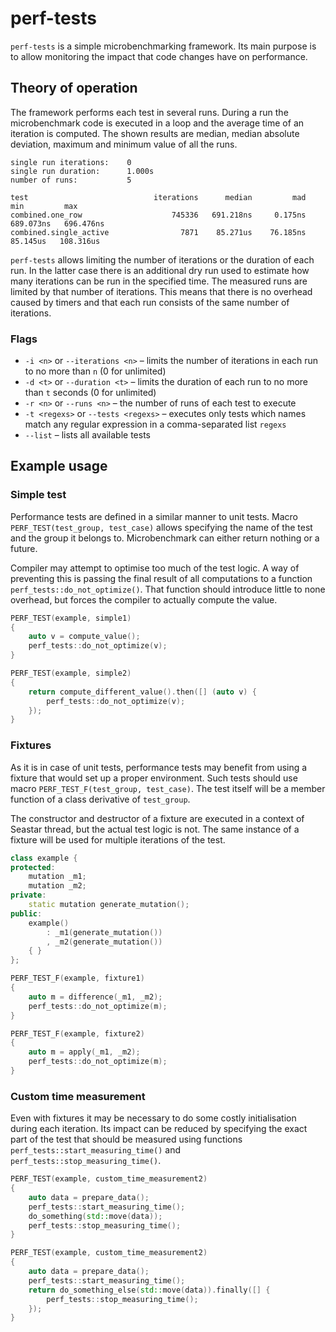 # perf-tests

`perf-tests` is a simple microbenchmarking framework. Its main purpose is to allow monitoring the impact that code changes have on performance.

## Theory of operation

The framework performs each test in several runs. During a run the microbenchmark code is executed in a loop and the average time of an iteration is computed. The shown results are median, median absolute deviation, maximum and minimum value of all the runs.

```
single run iterations:    0
single run duration:      1.000s
number of runs:           5

test                            iterations      median         mad         min         max
combined.one_row                    745336   691.218ns     0.175ns   689.073ns   696.476ns
combined.single_active                7871    85.271us    76.185ns    85.145us   108.316us
```

`perf-tests` allows limiting the number of iterations or the duration of each run. In the latter case there is an additional dry run used to estimate how many iterations can be run in the specified time. The measured runs are limited by that number of iterations. This means that there is no overhead caused by timers and that each run consists of the same number of iterations.

### Flags

* `-i <n>` or `--iterations <n>` – limits the number of iterations in each run to no more than `n` (0 for unlimited)
* `-d <t>` or `--duration <t>` – limits the duration of each run to no more than `t` seconds (0 for unlimited)
* `-r <n>` or `--runs <n>` – the number of runs of each test to execute
* `-t <regexs>` or `--tests <regexs>` – executes only tests which names match any regular expression in a comma-separated list `regexs`
* `--list` – lists all available tests

## Example usage

### Simple test

Performance tests are defined in a similar manner to unit tests. Macro `PERF_TEST(test_group, test_case)` allows specifying the name of the test and the group it belongs to. Microbenchmark can either return nothing or a future.

Compiler may attempt to optimise too much of the test logic. A way of preventing this is passing the final result of all computations to a function `perf_tests::do_not_optimize()`. That function should introduce little to none overhead, but forces the compiler to actually compute the value.

```c++
PERF_TEST(example, simple1)
{
    auto v = compute_value();
    perf_tests::do_not_optimize(v);
}

PERF_TEST(example, simple2)
{
    return compute_different_value().then([] (auto v) {
        perf_tests::do_not_optimize(v);
    });
}
```

### Fixtures

As it is in case of unit tests, performance tests may benefit from using a fixture that would set up a proper environment. Such tests should use macro `PERF_TEST_F(test_group, test_case)`. The test itself will be a member function of a class derivative of `test_group`.

The constructor and destructor of a fixture are executed in a context of Seastar thread, but the actual test logic is not. The same instance of a fixture will be used for multiple iterations of the test.

```c++
class example {
protected:
    mutation _m1;
    mutation _m2;
private:
    static mutation generate_mutation();
public:
    example()
        : _m1(generate_mutation())
        , _m2(generate_mutation())
    { }
};

PERF_TEST_F(example, fixture1)
{
    auto m = difference(_m1, _m2);
    perf_tests::do_not_optimize(m);
}

PERF_TEST_F(example, fixture2)
{
    auto m = apply(_m1, _m2);
    perf_tests::do_not_optimize(m);
}
```

### Custom time measurement

Even with fixtures it may be necessary to do some costly initialisation during each iteration. Its impact can be reduced by specifying the exact part of the test that should be measured using functions `perf_tests::start_measuring_time()` and `perf_tests::stop_measuring_time()`.

```c++
PERF_TEST(example, custom_time_measurement2)
{
    auto data = prepare_data();
    perf_tests::start_measuring_time();
    do_something(std::move(data));
    perf_tests::stop_measuring_time();
}

PERF_TEST(example, custom_time_measurement2)
{
    auto data = prepare_data();
    perf_tests::start_measuring_time();
    return do_something_else(std::move(data)).finally([] {
        perf_tests::stop_measuring_time();
    });
}
```
